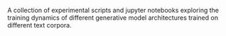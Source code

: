 A collection of experimental scripts and jupyter notebooks exploring the training dynamics of different generative model architectures trained on different text corpora.
